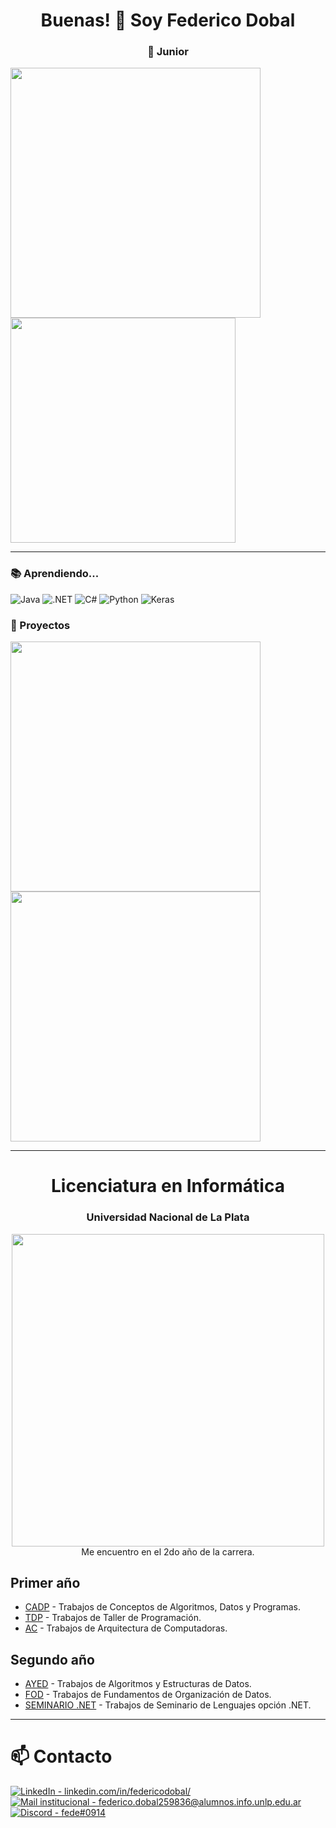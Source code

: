 <h1 align=center>Buenas! 👋 Soy Federico Dobal</h1>
<h3 align=center>🥉 Junior</h3>

<div>
    <img width="400" src="https://github-readme-stats.vercel.app/api?username=fdDbl&show_icons=true&theme=dracula">
    <img width="360" src="https://github-readme-stats.vercel.app/api/top-langs/?username=fdDbl&layout=compact&theme=dracula">
</div> 

***

<h3>📚 Aprendiendo...</h3>

![Java](https://img.shields.io/badge/java-%23ED8B00.svg?style=for-the-badge&logo=openjdk&logoColor=white)
![.NET](https://img.shields.io/badge/dotnet-512BD4.svg?style=for-the-badge&logo=dotnet&logoColor=white)
![C#](https://img.shields.io/badge/C%23-512BD4?style=for-the-badge&logo=sharp&logoColor=212121)
![Python](https://img.shields.io/badge/python-3670A0?style=for-the-badge&logo=python&logoColor=ffdd54)
![Keras](https://img.shields.io/badge/Keras-%23D00000.svg?style=for-the-badge&logo=Keras&logoColor=white)

<h3>🌟 Proyectos</h3>
<div>
    <a href="https://github.com/fdDbl/Facultad"><img width="400" src="https://github-readme-stats.vercel.app/api/pin/?username=fdDbl&repo=Facultad&cache_seconds=86401&theme=dracula"></a>
    <a href="https://github.com/fdDbl/logicaCircuitos"><img width="400" src="https://github-readme-stats.vercel.app/api/pin/?username=fdDbl&repo=logicaCircuitos&cache_seconds=86401&theme=dracula"></a>
</div> 

***

<h1 align=center>Licenciatura en Informática</h1>
<div align=center>
    <h3>Universidad Nacional de La Plata</h3>
    <img width=500 src="https://github.com/fdDbl/fdDbl/blob/main/fiearth.gif">
    Me encuentro en el 2do año de la carrera.
</div>
<h2>Primer año</h2>

- [CADP](https://github.com/fdDbl/Facultad/tree/master/1er%20a%C3%B1o/CADP) - Trabajos de Conceptos de Algoritmos, Datos y Programas.
- [TDP](https://github.com/fdDbl/Facultad/tree/master/1er%20a%C3%B1o/TDP) - Trabajos de Taller de Programación.
- [AC](https://github.com/fdDbl/Facultad/tree/master/1er%20a%C3%B1o/AC) - Trabajos de Arquitectura de Computadoras.

<h2>Segundo año</h2>

- [AYED](https://github.com/fdDbl/Facultad/tree/master/2do%20a%C3%B1o/AYED) - Trabajos de Algoritmos y Estructuras de Datos.
- [FOD](https://github.com/fdDbl/Facultad/tree/master/2do%20a%C3%B1o/FOD) - Trabajos de Fundamentos de Organización de Datos.
- [SEMINARIO .NET](https://github.com/fdDbl/Facultad/tree/master/2do%20a%C3%B1o/Seminario%20.NET) - Trabajos de Seminario de Lenguajes opción .NET.

***

# 📫 Contacto

<a href="https://www.linkedin.com/in/federicodobal/"><img src="https://img.shields.io/badge/LinkedIn-linkedin.com%2Fin%2Ffedericodobal%2F-0e76a8?style=for-the-badge&logo=linkedin&logoColor=FFFFFF" alt="LinkedIn - linkedin.com/in/federicodobal/"></a>
<br>
<a href="mailto:federico.dobal259836@alumnos.info.unlp.edu.ar"><img src="https://img.shields.io/badge/Mail_institucional-federico.dobal259836%40alumnos.info.unlp.edu.ar-d14836?style=for-the-badge&logo=gmail&logoColor=FFFFFF" alt="Mail institucional - federico.dobal259836@alumnos.info.unlp.edu.ar"></a>
<br>
<a href="https://discord.com/users/534757212149776395"><img src="https://img.shields.io/badge/Discord-fede%230914-5865F2?style=for-the-badge&logo=discord&logoColor=FFFFFF" alt="Discord - fede#0914"></a>
